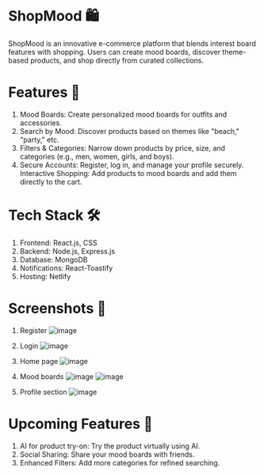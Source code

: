 # ShopMood 🛍️
ShopMood is an innovative e-commerce platform that blends interest board features with shopping. Users can create mood boards, discover theme-based products, and shop directly from curated collections.
# Features 🚀
1. Mood Boards: Create personalized mood boards for outfits and accessories.
2. Search by Mood: Discover products based on themes like "beach," "party," etc.
3. Filters & Categories: Narrow down products by price, size, and categories (e.g., men, women, girls, and boys).
4. Secure Accounts: Register, log in, and manage your profile securely.
Interactive Shopping: Add products to mood boards and add them directly to the cart.
# Tech Stack 🛠️
1. Frontend: React.js, CSS
2. Backend: Node.js, Express.js
3. Database: MongoDB
4. Notifications: React-Toastify
5. Hosting: Netlify
# Screenshots 📸
1. Register
   ![image](https://github.com/user-attachments/assets/da9df1c0-6be6-4531-a22b-66f82d2bdcbb)

2. Login
   ![image](https://github.com/user-attachments/assets/a004f2b1-3728-46ce-96ed-f5bde3c41867)

3. Home page
   ![image](https://github.com/user-attachments/assets/64fc9e50-79bc-47ef-a160-d27801caa9fb)

4. Mood boards
   ![image](https://github.com/user-attachments/assets/5e694aec-b69d-4e2e-a78b-610fe1cdf665)
   ![image](https://github.com/user-attachments/assets/32511fae-db29-45f4-9aa8-9a8f3952a9a1)

6. Profile section
   ![image](https://github.com/user-attachments/assets/4c876e7e-dbee-43cc-b919-67aef085d9a2)

# Upcoming Features 🔮
1. AI for product try-on: Try the product virtually using AI.
2. Social Sharing: Share your mood boards with friends.
3. Enhanced Filters: Add more categories for refined searching.


